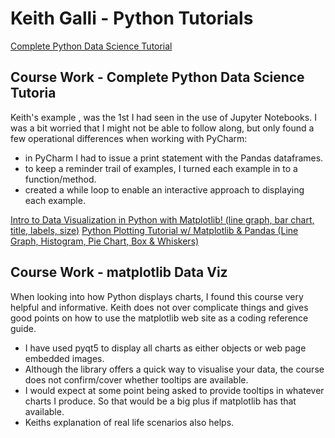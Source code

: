 # Keith Galli - Python Tutorials

[Complete Python Data Science Tutorial](https://m.youtube.com/watch?v=vmEHCJofslg)

## Course Work - Complete Python Data Science Tutoria

Keith's example , was the 1st I had seen in the use of Jupyter Notebooks. I was a bit worried that I might not be able to follow along, but only found a few operational differences when working with PyCharm:

- in PyCharm I had to issue a print statement with the Pandas dataframes.
- to keep a reminder trail of examples, I turned each example in to a function/method.
- created a while loop to enable an interactive approach to displaying each example.

[Intro to Data Visualization in Python with Matplotlib! (line graph, bar chart, title, labels, size)](https://youtu.be/DAQNHzOcO5A)
[Python Plotting Tutorial w/ Matplotlib & Pandas (Line Graph, Histogram, Pie Chart, Box & Whiskers)](https://youtu.be/0P7QnIQDBJY?si=uINxscziUsqVM4_Y)

## Course Work - matplotlib Data Viz

When looking into how Python displays charts, I found this course very helpful and informative. Keith does not over complicate things and gives good points on how to use the matplotlib web site as a coding reference guide.

- I have used pyqt5 to display all charts as either objects or web page embedded images.
- Although the library offers a quick way to visualise your data, the course does not confirm/cover whether tooltips are available.
- I would expect at some point being asked to provide tooltips in whatever charts I produce. So that would be a big plus if matplotlib has that available.
- Keiths explanation of real life scenarios also helps. 